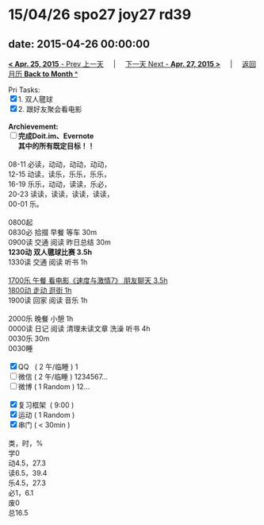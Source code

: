 # 15/04/26 spo27 joy27 rd39

date: 2015-04-26 00:00:00
---
[**< Apr. 25, 2015** - Prev 上一天](/lifelogs/2015/04/d25.html) &nbsp; &nbsp; | &nbsp; &nbsp; [下一天 Next - **Apr. 27, 2015 >**](/lifelogs/2015/04/d27.html) &nbsp; &nbsp; |  &nbsp; &nbsp; [返回月历 **Back to Month ^**](/lifelogs/2015/04/index.html)
<br/><div>Pri Tasks:<br/><input type="checkbox" checked="true" />1. 双人毽球</div><div><input type="checkbox" checked="true" />2. 跟好友聚会看电影</div><div><br/></div><div><b>Archievement:</b></div><div><b><input type="checkbox" />完成Doit.im、</b><b>Evernote</b></div><div><b>      其中的</b><b>所有</b><b>既定目标！！</b></div><div><div><br/></div>08-11 必读，动动，动动，动动，<br/>12-15 动读，读乐，乐乐，乐乐，<br/>16-19 乐乐，动动，读读，乐必，<br/>20-23 读读，读读，读读，读读，</div><div>00-01 乐。<br/><div><br/></div>0800起<br/>0830必 拾掇 早餐 等车 30m</div><div>0900读 交通 阅读 昨日总结 30m</div><div><b>1230动 双人毽球比赛 3.5h</b><div>1330读 交通 阅读 听书 1h</div><div><br/></div><div><u>1700乐 午餐 看电影《速度与激情7》 朋友聊天 3.5h</u></div><div><u>1800动 走动 逛街 1h</u></div><div>1900读 回家 阅读 音乐 1h</div></div><div><div><br/></div>2000乐 晚餐 小憩 1h</div><div>0000读 日记 阅读 清理未读文章 洗澡 听书 4h</div><div>0030乐 30m</div><div>0030睡</div><div><br/></div><div><input type="checkbox" checked="true" />QQ   ( 2 午/临睡 ) 1<br/><input type="checkbox" />微信 ( 2 午/临睡 ) 1234567…</div><div><input type="checkbox" />微博 ( 1 Random ) 12…</div><div><br/></div><div><input type="checkbox" checked="true" />复习框架  ( 9:00 ) <br/></div><div><input type="checkbox" checked="true" />运动 ( 1 Random ) </div><div><input type="checkbox" checked="true" />串门 ( < 30min ) </div><div><div><br/></div>类，时，%<br/>学0<br/>动4.5，27.3<br/>读6.5，39.4<br/>乐4.5，27.3<br/>必1，6.1<br/>废0<br/>总16.5</div>
